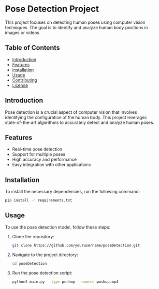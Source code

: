 # Pose Detection Project

This project focuses on detecting human poses using computer vision techniques. The goal is to identify and analyze human body positions in images or videos.

## Table of Contents
- [Introduction](#introduction)
- [Features](#features)
- [Installation](#installation)
- [Usage](#usage)
- [Contributing](#contributing)
- [License](#license)

## Introduction

Pose detection is a crucial aspect of computer vision that involves identifying the configuration of the human body. This project leverages state-of-the-art algorithms to accurately detect and analyze human poses.

## Features

- Real-time pose detection
- Support for multiple poses
- High accuracy and performance
- Easy integration with other applications

## Installation

To install the necessary dependencies, run the following command:

```bash
pip install -r requirements.txt
```

## Usage

To use the pose detection model, follow these steps:

1. Clone the repository:
    ```bash
    git clone https://github.com/yourusername/poseDetection.git
    ```
2. Navigate to the project directory:
    ```bash
    cd poseDetection
    ```
3. Run the pose detection script:
    ```bash
    python3 main.py --type pushup --source pushup.mp4
    ```